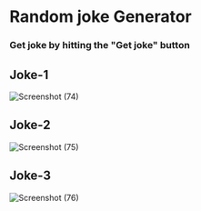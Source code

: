 

<h1>Random joke Generator </h1>

<h3>Get joke by hitting the "Get joke" button</h3>

<h2>Joke-1</h2>

![Screenshot (74)](https://github.com/gowrisankar0/Joke-Generator/assets/113678338/a701637c-748b-4f4c-921e-5d5762f21511)


<h2>Joke-2</h2>

![Screenshot (75)](https://github.com/gowrisankar0/Joke-Generator/assets/113678338/785a48e0-9c5a-4644-af1b-6fabd1045411)

<h2>Joke-3</h2>

![Screenshot (76)](https://github.com/gowrisankar0/Joke-Generator/assets/113678338/7b79f46b-ae43-4053-ae5c-a3a2a41c0a0c)
